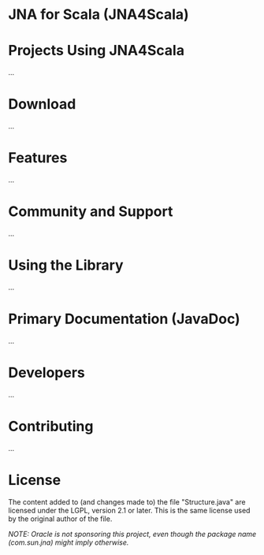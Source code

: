 JNA for Scala (JNA4Scala)
=========================


Projects Using JNA4Scala
========================

...

Download
========

...

Features
========

...

Community and Support
=====================

...

Using the Library
=================

...

Primary Documentation (JavaDoc)
===============================

...

Developers
==========
...

Contributing 
============
...

License
=======

The content added to (and changes made to) the file "Structure.java" are licensed under the LGPL, version 2.1 or later. This is the same license used by the original author of the file.

*NOTE: Oracle is not sponsoring this project, even though the package name (com.sun.jna) might imply otherwise.*


